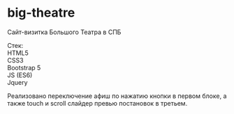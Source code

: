# big-theatre
Сайт-визитка Большого Театра в СПБ

Стек:  
HTML5  
CSS3  
Bootstrap 5  
JS (ES6)  
Jquery  

Реализовано переключение афиш по нажатию кнопки в первом блоке, а также touch и scroll слайдер превью постановок в третьем.
